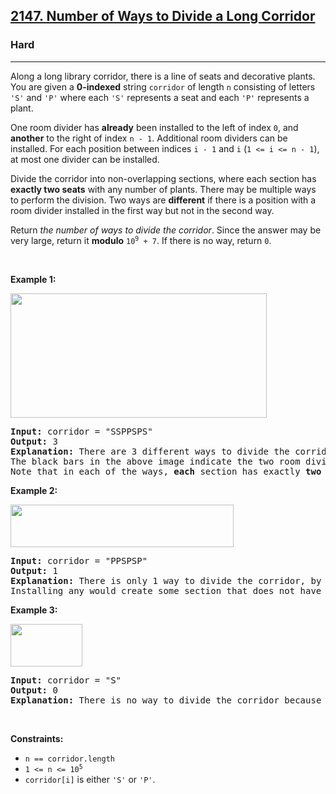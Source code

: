 <h2><a href="https://leetcode.com/problems/number-of-ways-to-divide-a-long-corridor/">2147. Number of Ways to Divide a Long Corridor</a></h2><h3>Hard</h3><hr><div style="user-select: auto;"><p style="user-select: auto;">Along a long library corridor, there is a line of seats and decorative plants. You are given a <strong style="user-select: auto;">0-indexed</strong> string <code style="user-select: auto;">corridor</code> of length <code style="user-select: auto;">n</code> consisting of letters <code style="user-select: auto;">'S'</code> and <code style="user-select: auto;">'P'</code> where each <code style="user-select: auto;">'S'</code> represents a seat and each <code style="user-select: auto;">'P'</code> represents a plant.</p>

<p style="user-select: auto;">One room divider has <strong style="user-select: auto;">already</strong> been installed to the left of index <code style="user-select: auto;">0</code>, and <strong style="user-select: auto;">another</strong> to the right of index <code style="user-select: auto;">n - 1</code>. Additional room dividers can be installed. For each position between indices <code style="user-select: auto;">i - 1</code> and <code style="user-select: auto;">i</code> (<code style="user-select: auto;">1 &lt;= i &lt;= n - 1</code>), at most one divider can be installed.</p>

<p style="user-select: auto;">Divide the corridor into non-overlapping sections, where each section has <strong style="user-select: auto;">exactly two seats</strong> with any number of plants. There may be multiple ways to perform the division. Two ways are <strong style="user-select: auto;">different</strong> if there is a position with a room divider installed in the first way but not in the second way.</p>

<p style="user-select: auto;">Return <em style="user-select: auto;">the number of ways to divide the corridor</em>. Since the answer may be very large, return it <strong style="user-select: auto;">modulo</strong> <code style="user-select: auto;">10<sup style="user-select: auto;">9</sup> + 7</code>. If there is no way, return <code style="user-select: auto;">0</code>.</p>

<p style="user-select: auto;">&nbsp;</p>
<p style="user-select: auto;"><strong style="user-select: auto;">Example 1:</strong></p>
<img alt="" src="https://assets.leetcode.com/uploads/2021/12/04/1.png" style="width: 410px; height: 199px; user-select: auto;">
<pre style="user-select: auto;"><strong style="user-select: auto;">Input:</strong> corridor = "SSPPSPS"
<strong style="user-select: auto;">Output:</strong> 3
<strong style="user-select: auto;">Explanation:</strong> There are 3 different ways to divide the corridor.
The black bars in the above image indicate the two room dividers already installed.
Note that in each of the ways, <strong style="user-select: auto;">each</strong> section has exactly <strong style="user-select: auto;">two</strong> seats.
</pre>

<p style="user-select: auto;"><strong style="user-select: auto;">Example 2:</strong></p>
<img alt="" src="https://assets.leetcode.com/uploads/2021/12/04/2.png" style="width: 357px; height: 68px; user-select: auto;">
<pre style="user-select: auto;"><strong style="user-select: auto;">Input:</strong> corridor = "PPSPSP"
<strong style="user-select: auto;">Output:</strong> 1
<strong style="user-select: auto;">Explanation:</strong> There is only 1 way to divide the corridor, by not installing any additional dividers.
Installing any would create some section that does not have exactly two seats.
</pre>

<p style="user-select: auto;"><strong style="user-select: auto;">Example 3:</strong></p>
<img alt="" src="https://assets.leetcode.com/uploads/2021/12/12/3.png" style="width: 115px; height: 68px; user-select: auto;">
<pre style="user-select: auto;"><strong style="user-select: auto;">Input:</strong> corridor = "S"
<strong style="user-select: auto;">Output:</strong> 0
<strong style="user-select: auto;">Explanation:</strong> There is no way to divide the corridor because there will always be a section that does not have exactly two seats.
</pre>

<p style="user-select: auto;">&nbsp;</p>
<p style="user-select: auto;"><strong style="user-select: auto;">Constraints:</strong></p>

<ul style="user-select: auto;">
	<li style="user-select: auto;"><code style="user-select: auto;">n == corridor.length</code></li>
	<li style="user-select: auto;"><code style="user-select: auto;">1 &lt;= n &lt;= 10<sup style="user-select: auto;">5</sup></code></li>
	<li style="user-select: auto;"><code style="user-select: auto;">corridor[i]</code> is either <code style="user-select: auto;">'S'</code> or <code style="user-select: auto;">'P'</code>.</li>
</ul>
</div>